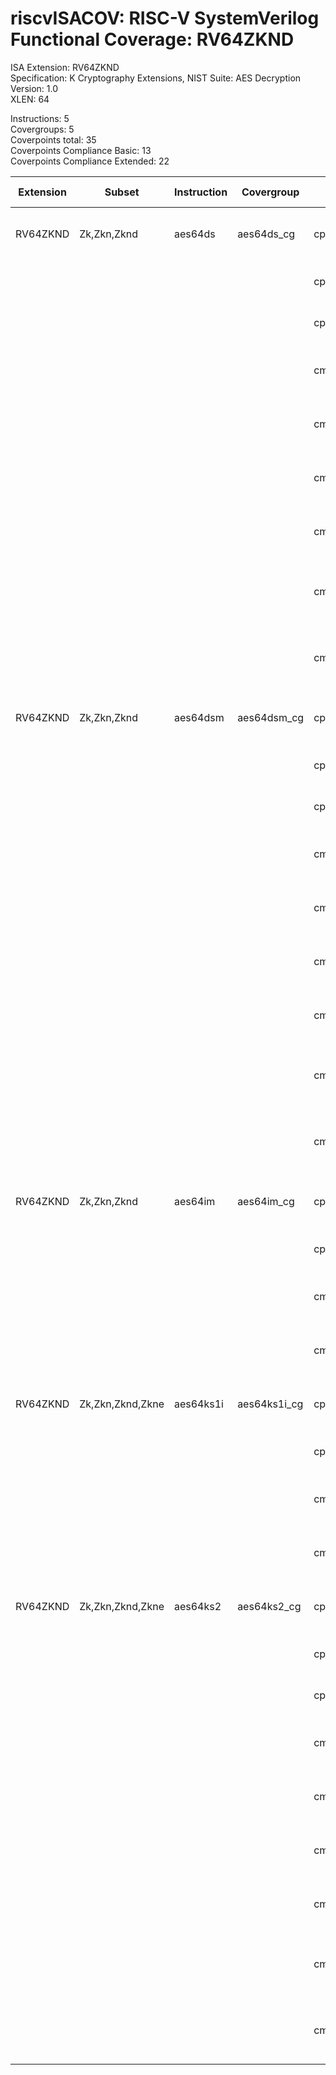 # riscvISACOV: RISC-V SystemVerilog Functional Coverage: RV64ZKND

ISA Extension: RV64ZKND  
Specification: K Cryptography Extensions, NIST Suite: AES Decryption  
Version:       1.0  
XLEN:          64  

Instructions:  5  
Covergroups:   5  
Coverpoints total:   35  
Coverpoints Compliance Basic:  13  
Coverpoints Compliance Extended:  22  

| Extension | Subset | Instruction| Covergroup | Coverpoint     | Coverpoint Description | Coverpoint Level  |
| ----------| ------ | ---------- | ---------- | -------------- | ---------------------- | ----------------- |
| RV64ZKND              |    Zk,Zkn,Zknd |    aes64ds |  aes64ds_cg | cp_asm_count | Number of times instruction is executed | Compliance Basic
|                       |                |            |             |      cp_rs1 | RS1 (GPR) register assignment | Compliance Basic
|                       |                |            |             |      cp_rs2 | RS2 (GPR) register assignment | Compliance Basic
|                       |                |            |             | cmp_rd_rs1_eq | Compare RD and RS1 register assignment | Compliance Extended
|                       |                |            |             | cmp_rd_rs1_eqval | Compare RD and RS1 register values | Compliance Extended
|                       |                |            |             | cmp_rd_rs2_eq | Compare RD and RS2 register assignment | Compliance Extended
|                       |                |            |             | cmp_rd_rs2_eqval | Compare RD and RS2 register values | Compliance Extended
|                       |                |            |             | cmp_rs1_rs2_eq | Compare RS1 and RS2 register assignment | Compliance Extended
|                       |                |            |             | cmp_rs1_rs2_eqval | Compare RS1 and RS2 register values | Compliance Extended
| RV64ZKND              |    Zk,Zkn,Zknd |   aes64dsm | aes64dsm_cg | cp_asm_count | Number of times instruction is executed | Compliance Basic
|                       |                |            |             |      cp_rs1 | RS1 (GPR) register assignment | Compliance Basic
|                       |                |            |             |      cp_rs2 | RS2 (GPR) register assignment | Compliance Basic
|                       |                |            |             | cmp_rd_rs1_eq | Compare RD and RS1 register assignment | Compliance Extended
|                       |                |            |             | cmp_rd_rs1_eqval | Compare RD and RS1 register values | Compliance Extended
|                       |                |            |             | cmp_rd_rs2_eq | Compare RD and RS2 register assignment | Compliance Extended
|                       |                |            |             | cmp_rd_rs2_eqval | Compare RD and RS2 register values | Compliance Extended
|                       |                |            |             | cmp_rs1_rs2_eq | Compare RS1 and RS2 register assignment | Compliance Extended
|                       |                |            |             | cmp_rs1_rs2_eqval | Compare RS1 and RS2 register values | Compliance Extended
| RV64ZKND              |    Zk,Zkn,Zknd |    aes64im |  aes64im_cg | cp_asm_count | Number of times instruction is executed | Compliance Basic
|                       |                |            |             |      cp_rs1 | RS1 (GPR) register assignment | Compliance Basic
|                       |                |            |             | cmp_rd_rs1_eq | Compare RD and RS1 register assignment | Compliance Extended
|                       |                |            |             | cmp_rd_rs1_eqval | Compare RD and RS1 register values | Compliance Extended
| RV64ZKND              | Zk,Zkn,Zknd,Zkne |  aes64ks1i | aes64ks1i_cg | cp_asm_count | Number of times instruction is executed | Compliance Basic
|                       |                |            |             |      cp_rs1 | RS1 (GPR) register assignment | Compliance Basic
|                       |                |            |             | cmp_rd_rs1_eq | Compare RD and RS1 register assignment | Compliance Extended
|                       |                |            |             | cmp_rd_rs1_eqval | Compare RD and RS1 register values | Compliance Extended
| RV64ZKND              | Zk,Zkn,Zknd,Zkne |   aes64ks2 | aes64ks2_cg | cp_asm_count | Number of times instruction is executed | Compliance Basic
|                       |                |            |             |      cp_rs1 | RS1 (GPR) register assignment | Compliance Basic
|                       |                |            |             |      cp_rs2 | RS2 (GPR) register assignment | Compliance Basic
|                       |                |            |             | cmp_rd_rs1_eq | Compare RD and RS1 register assignment | Compliance Extended
|                       |                |            |             | cmp_rd_rs1_eqval | Compare RD and RS1 register values | Compliance Extended
|                       |                |            |             | cmp_rd_rs2_eq | Compare RD and RS2 register assignment | Compliance Extended
|                       |                |            |             | cmp_rd_rs2_eqval | Compare RD and RS2 register values | Compliance Extended
|                       |                |            |             | cmp_rs1_rs2_eq | Compare RS1 and RS2 register assignment | Compliance Extended
|                       |                |            |             | cmp_rs1_rs2_eqval | Compare RS1 and RS2 register values | Compliance Extended


